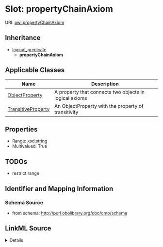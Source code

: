 # Slot: propertyChainAxiom

URI: [owl:propertyChainAxiom](http://www.w3.org/2002/07/owl#propertyChainAxiom)




## Inheritance

* [logical_predicate](logical_predicate.md)
    * **propertyChainAxiom**





## Applicable Classes

| Name | Description |
| --- | --- |
[ObjectProperty](ObjectProperty.md) | A property that connects two objects in logical axioms
[TransitiveProperty](TransitiveProperty.md) | An ObjectProperty with the property of transitivity






## Properties

* Range: [xsd:string](http://www.w3.org/2001/XMLSchema#string)
* Multivalued: True







## TODOs

* restrict range

## Identifier and Mapping Information







### Schema Source


* from schema: http://purl.obolibrary.org/obo/omo/schema




## LinkML Source

<details>
```yaml
name: propertyChainAxiom
todos:
- restrict range
from_schema: http://purl.obolibrary.org/obo/omo/schema
rank: 1000
is_a: logical_predicate
slot_uri: owl:propertyChainAxiom
multivalued: true
alias: propertyChainAxiom
domain_of:
- ObjectProperty
range: string

```
</details>